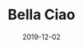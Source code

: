 --- 
layout: sheets-layout
title: "Bella Ciao"
date: 2019-12-02
categories: arrangements
permalink: ":categories/:year/:month/:day/:title"
pdf-link: bella-ciao.pdf
pdf-lyric: "#"
yt-link: "#"
muse-link: https://musescore.com/user/28025112/scores/5872263
---